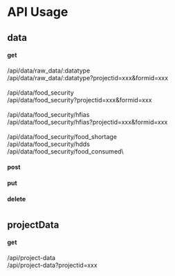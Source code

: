 # API Usage
## data
#### get
/api/data/raw_data/:datatype\
/api/data/raw_data/:datatype?projectid=xxx&formid=xxx\
\
/api/data/food_security\
/api/data/food_security?projectid=xxx&formid=xxx\
\
/api/data/food_security/hfias\
/api/data/food_security/hfias?projectid=xxx&formid=xxx\
\
/api/data/food_security/food_shortage\
/api/data/food_security/hdds\
/api/data/food_security/food_consumed\

#### post
#### put
#### delete
#
## projectData
#### get
/api/project-data\
/api/project-data?projectid=xxx

#